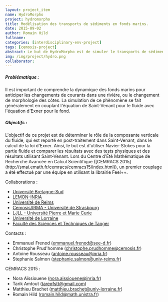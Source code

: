 ```yaml
---
layout: project_item
name: HydroMorpho
project: hydromorpho
title: Modélisation des transports de sédiments en fonds marins.
date: 2015-09-02
author: Romain Hild
fullname:
categories: [interdisciplinary-env-project]
tags: [cemosis-project]
abstract: Le but de HydroMorpho est de simuler le transports de sédiments en fonds marins en couplant Navier-Stokes et Exner.
img: /img/project/hydro.png
collaborator: 
---
```


<h5>Problématique :</h5>
Il est important de comprendre la dynamique des fonds marins pour anticiper les changements de courants dans une rivière, ou le changement de morphologie des côtes.
La simulation de ce phènomène se fait généralement en couplant l'équation de Saint-Venant pour le fluide avec l'équation d'Exner pour le fond.

<h5>Objectifs :</h5>
L'objectif de ce projet est de déterminer le rôle de la composante verticale du fluide, qui est reporté en post-traitement dans Saint-Venant, dans le calcul de la loi d'Exner.
Ainsi, le but est d'utiliser Navier-Stokes pour la partie fluide et comparer les résultats avec des tests physiques et des résultats utilisant Saint-Venant.
Lors du Centre d'Été Mathématique de Recherche Avancée en Calcul Scientifique ([CEMRACS 2015](http://smai.emath.fr/cemracs/cemracs15/index.html)), un premier couplage a été effectué par une équipe en utilisant la librairie Feel++.

Collaborations :

- [Université Bretagne-Sud](http://www.univ-ubs.fr)
- [LEMON-INRIA](https://team.inria.fr/lemon)
- [Université de Reims](http://www.univ-reims.fr)
- [Cemosis/IRMA - Université de Strasbourg](http://www-irma.u-strasbg.fr)
- [LJLL - Université Pierre et Marie Curie](https://www.ljll.math.upmc.fr/fr/presentation.html)
- [Université de Lorraine](http://www.univ-lorraine.fr)
- [Faculté des Sciences et Techniques de Tanger](http://www.fstt.ac.ma/Portail/index.php)

Contacts :

- Emmanuel Frenod (emmanuel.frenod@see-d.fr)
- Christophe Prud'homme (christophe.prudhomme@cemosis.fr)
- Antoine Rousseau (antoine.rousseau@inria.fr)
- Stephanie Salmon (stephanie.salmon@univ-reims.fr)

CEMRACS 2015 :

- Nora Aïssiouene (nora.aissiouene@inria.fr)
- Tarik Amtout (tareqfstt@gmail.com)
- Matthieu Brachet (matthieu.brachet@univ-lorraine.fr)
- Romain Hild (romain.hild@math.unistra.fr)
